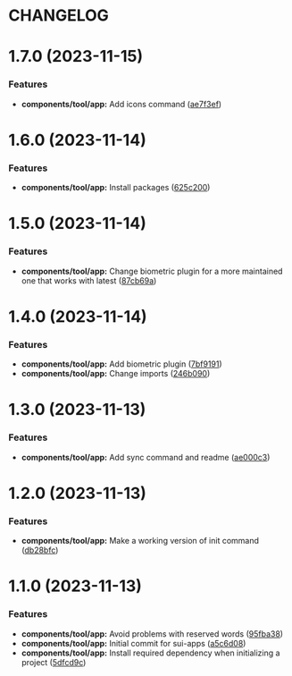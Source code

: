 # CHANGELOG

# 1.7.0 (2023-11-15)


### Features

* **components/tool/app:** Add icons command ([ae7f3ef](https://github.com/SUI-Components/adevinta-spain-components/commit/ae7f3ef63e480898a7db409198b450d3658cca5b))



# 1.6.0 (2023-11-14)


### Features

* **components/tool/app:** Install packages ([625c200](https://github.com/SUI-Components/adevinta-spain-components/commit/625c200db4a761c1b1be2115d7f8de8004df596c))



# 1.5.0 (2023-11-14)


### Features

* **components/tool/app:** Change biometric plugin for a more maintained one that works with latest ([87cb69a](https://github.com/SUI-Components/adevinta-spain-components/commit/87cb69abc0edad475a8085d0651ec0afd53ab6d0))



# 1.4.0 (2023-11-14)


### Features

* **components/tool/app:** Add biometric plugin ([7bf9191](https://github.com/SUI-Components/adevinta-spain-components/commit/7bf919176051e8d49be09f7f2fcab58390e4b7d1))
* **components/tool/app:** Change imports ([246b090](https://github.com/SUI-Components/adevinta-spain-components/commit/246b0905c9775ff3e9729f21aee245cf270159b2))



# 1.3.0 (2023-11-13)


### Features

* **components/tool/app:** Add sync command and readme ([ae000c3](https://github.com/SUI-Components/adevinta-spain-components/commit/ae000c34a9bc843beb2452480a6162b84c0d99c4))



# 1.2.0 (2023-11-13)


### Features

* **components/tool/app:** Make a working version of init command ([db28bfc](https://github.com/SUI-Components/adevinta-spain-components/commit/db28bfcf153361ba57c37ea39b13e95af357ee4e))



# 1.1.0 (2023-11-13)


### Features

* **components/tool/app:** Avoid problems with reserved words ([95fba38](https://github.com/SUI-Components/adevinta-spain-components/commit/95fba3891161d2333e47752e82f25ef0af7b2d37))
* **components/tool/app:** Initial commit for sui-apps ([a5c6d08](https://github.com/SUI-Components/adevinta-spain-components/commit/a5c6d0860cc4a67f8cefbe864cd1185988228733))
* **components/tool/app:** Install required dependency when initializing a project ([5dfcd9c](https://github.com/SUI-Components/adevinta-spain-components/commit/5dfcd9cf0e94fc785335d81a3cd358ed6bf9241e))



